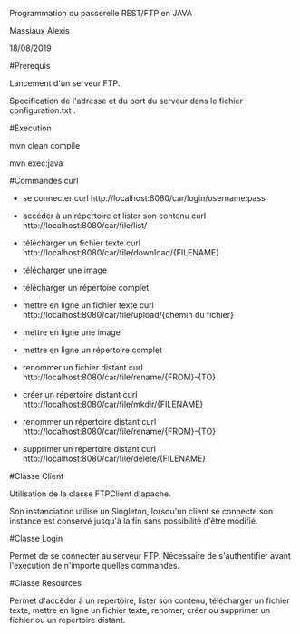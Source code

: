 <p>Programmation du passerelle REST/FTP en JAVA</p>
<p>Massiaux Alexis</p>
<p>18/08/2019</p>

#Prerequis
<p>Lancement d'un serveur FTP.</p>
<p>Specification de l'adresse et du port du serveur dans le fichier configuration.txt .</p>

#Execution
<p>mvn clean compile</p>
<p>mvn exec:java</p>

#Commandes curl

* se connecter curl http://localhost:8080/car/login/username:pass

* accéder à un répertoire et lister son contenu  	curl http://localhost:8080/car/file/list/
* télécharger un fichier texte 				curl http://localhost:8080/car/file/download/{FILENAME}
* télécharger une image
* télécharger un répertoire complet
* mettre en ligne un fichier texte			curl http://localhost:8080/car/file/upload/{chemin du fichier}
* mettre en ligne une image
* mettre en ligne un répertoire complet
* renommer un fichier distant				curl http://localhost:8080/car/file/rename/{FROM}-{TO}
* créer un répertoire distant				curl http://localhost:8080/car/file/mkdir/{FILENAME}
* renommer un répertoire distant			curl http://localhost:8080/car/file/rename/{FROM}-{TO}
* supprimer un répertoire distant			curl http://localhost:8080/car/file/delete/{FILENAME}

#Classe Client

<p>Utilisation de la classe FTPClient d'apache.</p>
<p>Son instanciation utilise un Singleton, lorsqu'un client se connecte son instance est conservé jusqu'à la fin sans possibilité d'être modifié.</p>

#Classe Login

<p>Permet de se connecter au serveur FTP. Nécessaire de s'authentifier avant l'execution de n'importe quelles commandes.</p>

#Classe Resources

<p>Permet d'accèder à un repertoire, lister son contenu, télécharger un fichier texte, mettre en ligne un fichier texte, renomer, créer ou supprimer un fichier ou un repertoire distant.</p>
